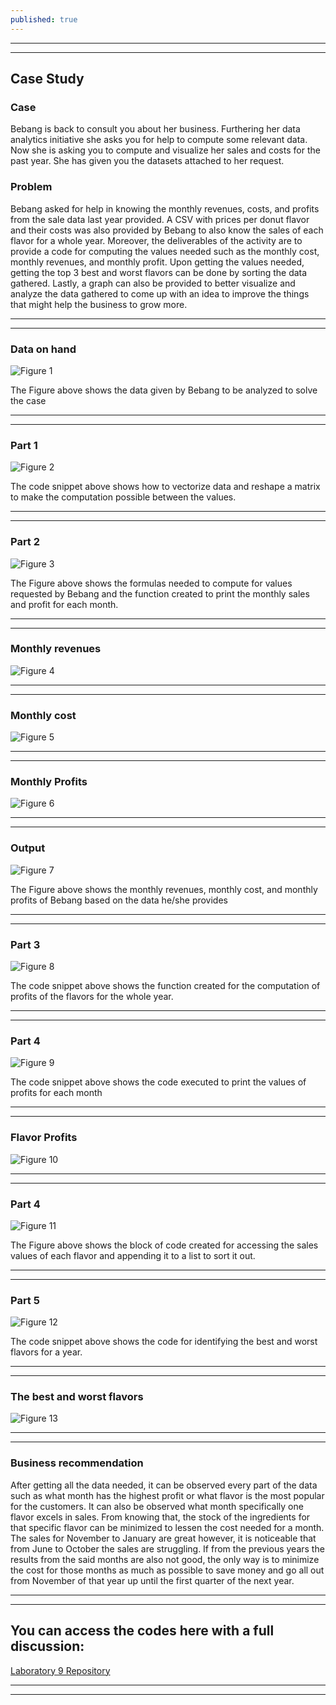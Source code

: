 ```yaml
---
published: true
---
```

---
***

## Case Study

### Case

Bebang is back to consult you about her business. Furthering her data analytics initiative she asks you for help to compute some relevant data. Now she is asking you to compute and visualize her sales and costs for the past year. She has given you the datasets attached to her request.

### Problem

Bebang asked for help in knowing the monthly revenues, costs, and profits from the sale data last year provided. A CSV with prices per donut flavor and their costs was also provided by Bebang to also know the sales of each flavor for a whole year. Moreover, the deliverables of the activity are to provide a code for computing the values needed such as the monthly cost, monthly revenues, and monthly profit. Upon getting the values needed, getting the top 3 best and worst flavors can be done by sorting the data gathered. Lastly, a graph can also be provided to better visualize and analyze the data gathered to come up with an idea to improve the things that might help the business to grow more.

---
***

### Data on hand 

![Figure 1]({{site.baseurl}}/images/LAB9.1.jpg)

The Figure above shows the data given by Bebang to be analyzed to solve the case

---
***

### Part 1

![Figure 2]({{site.baseurl}}/images/LAB9.2.jpg)

The code snippet above shows how to vectorize data and reshape a matrix to make the computation possible between the values.

---
***

### Part 2

![Figure 3]({{site.baseurl}}/images/LAB9.3.jpg)

The Figure above shows the formulas needed to compute for values requested by Bebang and the function created to print the monthly sales and profit for each month.

---
***

### Monthly revenues 
![Figure 4]({{site.baseurl}}/images/LAB89.4.jpg)

---
***

### Monthly cost

![Figure 5]({{site.baseurl}}/images/LAB9.5.jpg)

---
***

### Monthly Profits

![Figure 6]({{site.baseurl}}/images/LAB9.6.jpg)

---
***

### Output

![Figure 7]({{site.baseurl}}/images/LAB9.7.jpg)

The Figure above shows the monthly revenues, monthly cost, and monthly profits of Bebang based on the data he/she provides

---
***

### Part 3

![Figure 8]({{site.baseurl}}/images/LAB9.8.jpg)

The code snippet above shows the function created for the computation of profits of the flavors for the whole year.

---
***

### Part 4

![Figure 9]({{site.baseurl}}/images/LAB9.9.jpg)

The code snippet above shows the code executed to print the values of profits for each month

---
***

### Flavor Profits

![Figure 10]({{site.baseurl}}/images/LAB9.10.jpg)

---
***

### Part 4

![Figure 11]({{site.baseurl}}/images/LAB9.11.jpg)

The Figure above shows the block of code created for accessing the sales values of each flavor and appending it to a list to sort it out.

---
***

### Part 5

![Figure 12]({{site.baseurl}}/images/LAB9.12.jpg)

The code snippet above shows the code for identifying the best and worst flavors for a year.

---
***

### The best and worst flavors

![Figure 13]({{site.baseurl}}/images/LAB9.13.jpg)

---
***

### Business recommendation

After getting all the data needed, it can be observed every part of the data such as what month has the highest profit or what flavor is the most popular for the customers. It can also be observed what month specifically one flavor excels in sales. From knowing that, the stock of the ingredients for that specific flavor can be minimized to lessen the cost needed for a month. The sales for November to January are great however, it is noticeable that from June to October the sales are struggling. If from the previous years the results from the said months are also not good, the only way is to minimize the cost for those months as much as possible to save money and go all out from November of that year up until the first quarter of the next year. 

---
***

## You can access the codes here with a full discussion:

[Laboratory 9 Repository](https://github.com/RovilSurioJr/MIDTERM-CASE-STUDY)

---
***
